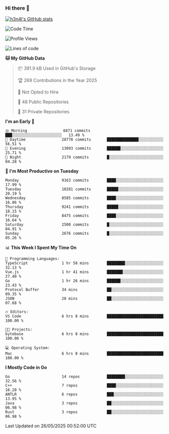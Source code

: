 ### Hi there 👋

[![h3n4l's GitHub stats](https://github-readme-stats.vercel.app/api?username=h3n4l&count_private=true&show_icons=true&theme=radical)](https://github.com/h3n4l/github-readme-stats)

<!--START_SECTION:waka-->
![Code Time](http://img.shields.io/badge/Code%20Time-2%2C178%20hrs%2040%20mins-blue)

![Profile Views](http://img.shields.io/badge/Profile%20Views-0-blue)

![Lines of code](https://img.shields.io/badge/From%20Hello%20World%20I%27ve%20Written-16.8%20million%20lines%20of%20code-blue)

**🐱 My GitHub Data** 

> 📦 391.9 kB Used in GitHub's Storage 
 > 
> 🏆 269 Contributions in the Year 2025
 > 
> 🚫 Not Opted to Hire
 > 
> 📜 48 Public Repositories 
 > 
> 🔑 31 Private Repositories 
 > 
**I'm an Early 🐤** 

```text
🌞 Morning                6871 commits        ███░░░░░░░░░░░░░░░░░░░░░░   13.49 % 
🌆 Daytime                28778 commits       ██████████████░░░░░░░░░░░   56.51 % 
🌃 Evening                13093 commits       ██████░░░░░░░░░░░░░░░░░░░   25.71 % 
🌙 Night                  2179 commits        █░░░░░░░░░░░░░░░░░░░░░░░░   04.28 % 
```
📅 **I'm Most Productive on Tuesday** 

```text
Monday                   9163 commits        ████░░░░░░░░░░░░░░░░░░░░░   17.99 % 
Tuesday                  10281 commits       █████░░░░░░░░░░░░░░░░░░░░   20.19 % 
Wednesday                8585 commits        ████░░░░░░░░░░░░░░░░░░░░░   16.86 % 
Thursday                 9241 commits        █████░░░░░░░░░░░░░░░░░░░░   18.15 % 
Friday                   8475 commits        ████░░░░░░░░░░░░░░░░░░░░░   16.64 % 
Saturday                 2500 commits        █░░░░░░░░░░░░░░░░░░░░░░░░   04.91 % 
Sunday                   2676 commits        █░░░░░░░░░░░░░░░░░░░░░░░░   05.26 % 
```


📊 **This Week I Spent My Time On** 

```text
💬 Programming Languages: 
TypeScript               1 hr 58 mins        ████████░░░░░░░░░░░░░░░░░   32.13 % 
Vue.js                   1 hr 41 mins        ███████░░░░░░░░░░░░░░░░░░   27.40 % 
Go                       1 hr 26 mins        ██████░░░░░░░░░░░░░░░░░░░   23.43 % 
Protocol Buffer          34 mins             ██░░░░░░░░░░░░░░░░░░░░░░░   09.35 % 
JSON                     28 mins             ██░░░░░░░░░░░░░░░░░░░░░░░   07.68 % 

🔥 Editors: 
VS Code                  6 hrs 8 mins        █████████████████████████   100.00 % 

🐱‍💻 Projects: 
bytebase                 6 hrs 8 mins        █████████████████████████   100.00 % 

💻 Operating System: 
Mac                      6 hrs 8 mins        █████████████████████████   100.00 % 
```

**I Mostly Code in Go** 

```text
Go                       14 repos            ████████░░░░░░░░░░░░░░░░░   32.56 % 
C++                      7 repos             ████░░░░░░░░░░░░░░░░░░░░░   16.28 % 
ANTLR                    6 repos             ███░░░░░░░░░░░░░░░░░░░░░░   13.95 % 
Java                     3 repos             ██░░░░░░░░░░░░░░░░░░░░░░░   06.98 % 
Rust                     3 repos             ██░░░░░░░░░░░░░░░░░░░░░░░   06.98 % 
```




 Last Updated on 26/05/2025 00:52:00 UTC
<!--END_SECTION:waka-->

